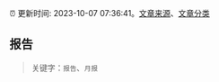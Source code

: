 :alarm_clock: 更新时间: 2023-10-07 07:36:41。[文章来源](/README.md)、[文章分类](/TAGS.md)

## 报告


> 关键字：`报告`、`月报`



